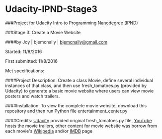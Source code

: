 # Udacity-IPND-Stage3
###Project for Udacity Intro to Programming Nanodegree (IPND)

###Stage 3: Create a Movie Website

####by Joy | bjemcnally | bjemcnally@gmail.com

Started: 11/8/2016

First submitted: 11/8/2016

Met specifications:

####Project Description: 
Create a class Movie, define several individual instances of that class, and then use fresh_tomatoes.py (provided by Udacity) to generate a basic movie website where users can view movie posters and watch trailers.

####Installation: 
To view the complete movie website, download this repository and then run Python file entertainment_center.py

####Credits: 
[Udacity](http://www.udacity.com) provided original fresh_tomatoes.py file, [YouTube](http://www.youtube.com) hosts the movie trailers, other content for movie website was borrow from each movie's [Wikipedia](http://www.wikipedia.com) and/or [IMDB](http://www.imdb.com) page


